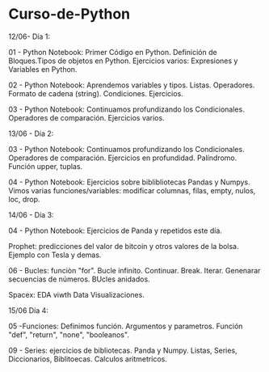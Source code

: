 # Curso-de-Python


12/06- Día 1:


01 - Python Notebook: Primer Código en Python. Definición de Bloques.Tipos de objetos en Python. Ejercicios varios: Expresiones y Variables en Python.


02 - Python Notebook: Aprendemos variables y tipos. Listas. Operadores. Formato de cadena (string). Condiciones. Ejercicios.


03 - Python Notebook: Continuamos profundizando los Condicionales. Operadores de comparación. Ejercicios varios.


13/06 - Día 2:


03 - Python Notebook: Continuamos profundizando los Condicionales. Operadores de comparación. Ejercicios en profundidad. Palíndromo. Función upper, tuplas.


04 - Python Notebook: Ejercicios sobre biblibliotecas Pandas y Numpys. Vimos varias funciones/variables: modificar columnas, filas, empty, nulos, loc, drop.

14/06 - Día 3: 

04 - Python Notebook: Ejercicios de Panda y repetidos este día.


Prophet: predicciones del valor de bitcoin y otros valores de la bolsa. Ejemplo con Tesla y demas.


06 - Bucles: funciòn "for". Bucle infinito. Continuar. Break. Iterar. Genenarar secuencias de números. 
BUcles anidados.


Spacex: EDA viwth Data Visualizaciones.


15/06 Día 4:

05 -Funciones: Definimos función. Argumentos y parametros. Función "def", "return", "none", "booleanos".

09 - Series: ejercicios de bibliotecas. Panda y Numpy. Listas, Series, Diccionarios, Biblitoecas. Calculos aritmetricos.

